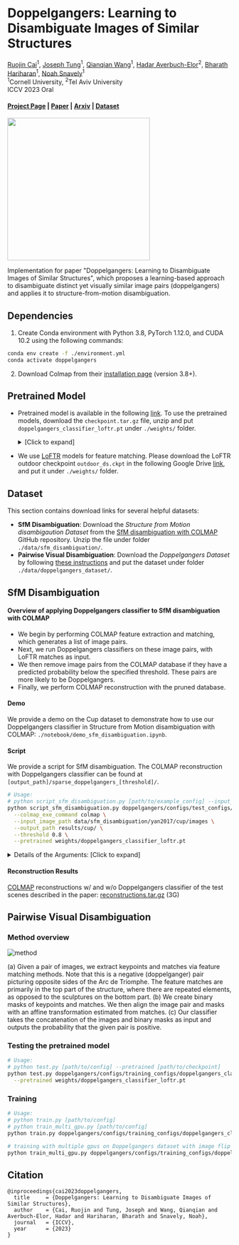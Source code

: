 # Doppelgangers: Learning to Disambiguate Images of Similar Structures

[Ruojin Cai](https://www.cs.cornell.edu/~ruojin/)<sup>1</sup>, 
[Joseph Tung]()<sup>1</sup>, 
[Qianqian Wang](https://www.cs.cornell.edu/~qqw/)<sup>1</sup>, 
[Hadar Averbuch-Elor](https://www.elor.sites.tau.ac.il/)<sup>2</sup>, 
[Bharath Hariharan](https://www.cs.cornell.edu/~bharathh/)<sup>1</sup>,
[Noah Snavely](https://www.cs.cornell.edu/~snavely/)<sup>1</sup>
<br>
<sup>1</sup>Cornell University,  <sup>2</sup>Tel Aviv University
<br>
ICCV 2023 Oral

#### [Project Page](https://doppelgangers-3d.github.io/) | [Paper](https://arxiv.org/pdf/2309.02420.pdf) | [Arxiv](https://arxiv.org/abs/2309.02420) | [Dataset](https://github.com/RuojinCai/doppelgangers/blob/main/data/doppelgangers_dataset/README.md)

<p float="left">
    <img src="assets/teaser_video.gif" height="320"/>
</p>

Implementation for paper "Doppelgangers: Learning to Disambiguate Images of Similar Structures", which proposes a learning-based approach to disambiguate distinct yet visually similar image pairs (doppelgangers) and applies it to structure-from-motion disambiguation.

## Dependencies
1. Create Conda environment with Python 3.8, PyTorch 1.12.0, and CUDA 10.2 using the following commands:
  ```bash
  conda env create -f ./environment.yml
  conda activate doppelgangers
  ```

2. Download Colmap from their [installation page](https://colmap.github.io/install.html) (version 3.8+).

## Pretrained Model 

- Pretrained model is available in the following [link](https://doppelgangers.cs.cornell.edu/dataset/checkpoint.tar.gz).
To use the pretrained models, download the `checkpoint.tar.gz` file, unzip and put `doppelgangers_classifier_loftr.pt` under `./weights/` folder.
  <details>
  <summary>[Click to expand]</summary>

  ```bash
  cd weights/
  wget -c https://doppelgangers.cs.cornell.edu/dataset/checkpoint.tar.gz
  tar -xf checkpoint.tar.gz
  mv doppelgangers/checkpoints/doppelgangers_classifier_loftr.pt ./
  rm checkpoint.tar.gz
  rm -r doppelgangers/
  ```
  </details>

- We use [LoFTR](https://github.com/zju3dv/LoFTR) models for feature matching. Please download the LoFTR outdoor checkpoint `outdoor_ds.ckpt` in the following Google Drive [link](https://drive.google.com/file/d/1M-VD35-qdB5Iw-AtbDBCKC7hPolFW9UY/view?usp=drive_link), and put it under `./weights/` folder.

## Dataset
This section contains download links for several helpful datasets:
- **SfM Disambiguation**: Download the *Structure from Motion disambigaution Dataset* from the [SfM disambiguation with COLMAP](https://github.com/cvg/sfm-disambiguation-colmap/tree/main#datasets) GitHub repository. Unzip the file under folder `./data/sfm_disambiguation/`.
- **Pairwise Visual Disambiguation**: Download the *Doppelgangers Dataset* by following [these instructions](https://github.com/RuojinCai/doppelgangers/blob/main/data/doppelgangers_dataset/README.md) and put the dataset under folder `./data/doppelgangers_dataset/`.

## SfM Disambiguation

#### Overview of applying Doppelgangers classifier to SfM disambiguation with COLMAP
- We begin by performing COLMAP feature extraction and matching, which generates a list of image pairs.
- Next, we run Doppelgangers classifiers on these image pairs, with LoFTR matches as input.
- We then remove image pairs from the COLMAP database if they have a predicted probability below the specified threshold. These pairs are more likely to be Doppelgangers.
- Finally, we perform COLMAP reconstruction with the pruned database.

#### Demo
We provide a demo on the Cup dataset to demonstrate how to use our Doppelgangers classifier in Structure from Motion disambiguation with COLMAP: `./notebook/demo_sfm_disambiguation.ipynb`.

#### Script
We provide a script for SfM disambiguation. The COLMAP reconstruction with Doppelgangers classifier can be found at `[output_path]/sparse_doppelgangers_[threshold]/`.

```bash
# Usage:
# python script_sfm_disambiguation.py [path/to/example_config] --input_image_path [path/to/dataset] --output_path [path/to/output]
python script_sfm_disambiguation.py doppelgangers/configs/test_configs/sfm_disambiguation_example.yaml \
  --colmap_exe_command colmap \
  --input_image_path data/sfm_disambiguation/yan2017/cup/images \
  --output_path results/cup/ \
  --threshold 0.8 \
  --pretrained weights/doppelgangers_classifier_loftr.pt
```

<details>
  <summary>Details of the Arguments: [Click to expand]</summary>

- To apply the Doppelgangers classifier on custom datasets, change the argument `--input_image_path [path/to/dataset]` to the dataset path accordingly, 
and set the path for output results using the argument `--output_path [path/to/output]`.
- If you have already completed COLMAP feature extraction and matching stage, you can skip this stage with the `--skip_feature_matching` argument, and specify the path to `database.db` file using the argument `--database_path [path/to/database.db]`.
  <details>
  <summary>Example [Click to expand]</summary>

  ```bash
  python script_sfm_disambiguation.py doppelgangers/configs/test_configs/sfm_disambiguation_example.yaml \
    --colmap_exe_command colmap \
    --input_image_path data/sfm_disambiguation/yan2017/cup/images \
    --output_path results/cup/ \
    --skip_feature_matching \
    --database_path results/cup/database.db
  ```
  </details>

- Use the argument `--skip_reconstruction` to skip the standard COLMAP reconstruction w/o Doppelgangers classifier.
- Change doppelgangers threshold with argument `--threshold` and specify a value between 0 and 1. A smaller threshold includes more pairs, while a larger threshold filters out more pairs. The default threshold is set to 0.8. When the reconstruction is split into several components, consider using a smaller threshold. If the reconstruction is not completely disambiguated, consider using a larger threshold.
- Pretrained model can be specified by the argument `--pretrained [path/to/checkpoint]`. 
</details>

#### Reconstruction Results
[COLMAP](https://colmap.github.io/) reconstructions w/ and w/o Doppelgangers classifier of the test scenes described in the paper: [reconstructions.tar.gz](https://doppelgangers.cs.cornell.edu/dataset/reconstructions.tar.gz) (3G)

## Pairwise Visual Disambiguation

### Method overview

![method](assets/method.jpg)

(a) Given a pair of images, we extract keypoints and matches via feature matching methods. Note that this is
a negative (doppelganger) pair picturing opposite sides of the Arc de Triomphe. The feature matches are primarily in the top part of the
structure, where there are repeated elements, as opposed to the sculptures on the bottom part. 
(b) We create binary masks of keypoints and matches. We then align the image pair and masks with an affine transformation estimated from matches. 
(c) Our classifier takes the
concatenation of the images and binary masks as input and outputs the probability that the given pair is positive.

### Testing the pretrained model
```bash
# Usage:
# python test.py [path/to/config] --pretrained [path/to/checkpoint]
python test.py doppelgangers/configs/training_configs/doppelgangers_classifier_noflip.yaml \
  --pretrained weights/doppelgangers_classifier_loftr.pt
```

### Training
```bash
# Usage:
# python train.py [path/to/config] 
# python train_multi_gpu.py [path/to/config]
python train.py doppelgangers/configs/training_configs/doppelgangers_classifier_noflip.yaml

# training with multiple gpus on Doppelgangers dataset with image flip augmentation
python train_multi_gpu.py doppelgangers/configs/training_configs/doppelgangers_classifier_flip.yaml
```

## Citation
```
@inproceedings{cai2023doppelgangers,
  title     = {Doppelgangers: Learning to Disambiguate Images of Similar Structures},
  author    = {Cai, Ruojin and Tung, Joseph and Wang, Qianqian and Averbuch-Elor, Hadar and Hariharan, Bharath and Snavely, Noah},
  journal   = {ICCV},
  year      = {2023}
}
```
